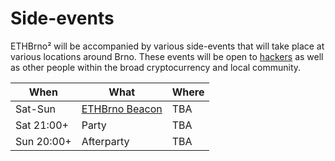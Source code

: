 # Side-events

ETHBrno² will be accompanied by various side-events that will take place at various locations around Brno. These events will be open to [hackers](../hackathon.md) as well as other people within the broad cryptocurrency and local community.

| When       | What                                | Where |
| ---------- | ----------------------------------- | ----- |
| Sat-Sun    | [ETHBrno Beacon](ethbrno-beacon.md) | TBA   |
| Sat 21:00+ | Party                               | TBA   |
| Sun 20:00+ | Afterparty                          | TBA   |
